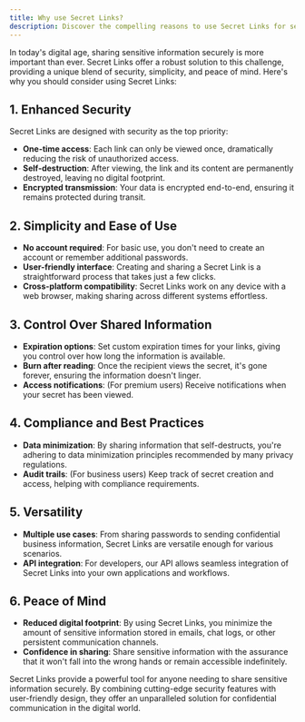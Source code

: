 ```yaml
---
title: Why use Secret Links?
description: Discover the compelling reasons to use Secret Links for secure, one-time sharing of sensitive information.
---
```



In today's digital age, sharing sensitive information securely is more important than ever. Secret Links offer a robust solution to this challenge, providing a unique blend of security, simplicity, and peace of mind. Here's why you should consider using Secret Links:

## 1. Enhanced Security

Secret Links are designed with security as the top priority:

- **One-time access**: Each link can only be viewed once, dramatically reducing the risk of unauthorized access.
- **Self-destruction**: After viewing, the link and its content are permanently destroyed, leaving no digital footprint.
- **Encrypted transmission**: Your data is encrypted end-to-end, ensuring it remains protected during transit.

## 2. Simplicity and Ease of Use

- **No account required**: For basic use, you don't need to create an account or remember additional passwords.
- **User-friendly interface**: Creating and sharing a Secret Link is a straightforward process that takes just a few clicks.
- **Cross-platform compatibility**: Secret Links work on any device with a web browser, making sharing across different systems effortless.

## 3. Control Over Shared Information

- **Expiration options**: Set custom expiration times for your links, giving you control over how long the information is available.
- **Burn after reading**: Once the recipient views the secret, it's gone forever, ensuring the information doesn't linger.
- **Access notifications**: (For premium users) Receive notifications when your secret has been viewed.

## 4. Compliance and Best Practices

- **Data minimization**: By sharing information that self-destructs, you're adhering to data minimization principles recommended by many privacy regulations.
- **Audit trails**: (For business users) Keep track of secret creation and access, helping with compliance requirements.

## 5. Versatility

- **Multiple use cases**: From sharing passwords to sending confidential business information, Secret Links are versatile enough for various scenarios.
- **API integration**: For developers, our API allows seamless integration of Secret Links into your own applications and workflows.

## 6. Peace of Mind

- **Reduced digital footprint**: By using Secret Links, you minimize the amount of sensitive information stored in emails, chat logs, or other persistent communication channels.
- **Confidence in sharing**: Share sensitive information with the assurance that it won't fall into the wrong hands or remain accessible indefinitely.

Secret Links provide a powerful tool for anyone needing to share sensitive information securely. By combining cutting-edge security features with user-friendly design, they offer an unparalleled solution for confidential communication in the digital world.
